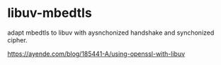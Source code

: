 # libuv-mbedtls
adapt mbedtls to libuv with aysnchonized handshake and synchonized cipher.

https://ayende.com/blog/185441-A/using-openssl-with-libuv

